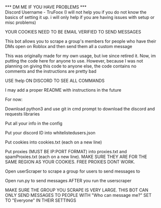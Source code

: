*** DM ME IF YOU HAVE PROBLEMS ***   
Discord Username - TruFoox 
(I will not help you if you do not know the basics of setting it up. i will only help if you are having issues with setup or misc problems)

YOUR COOKIES NEED TO BE EMAIL VERIFIED TO SEND MESSAGES

This bot allows you to scrape a group's members for people who have their DMs open on Roblox and then send them all a custom message

This was originally made for my own usage, but ive since retired it. Now, im putting the code here for anyone to use. However, because I was not planning on giving this code to anyone else, the code contains no comments and the instructions are pretty bad

USE !help ON DISCORD TO SEE ALL COMMANDS

I may add a proper README with instructions in the future

For now:

Download python3 and use git in cmd prompt to download the discord and requests libraries

Put all your info in the config

Put your discord ID into whitelistedusers.json

Put cookies into cookies.txt (each on a new line)

Put proxies (MUST BE IP:PORT FORMAT) into proxies.txt and spamProxies.txt (each on a new line). MAKE SURE THEY ARE FOR THE SAME REGION AS YOUR COOKIES. FREE PROXIES DONT WORK.

Open userScraper to scrape a group for users to send messages to

Open run.py to send messages AFTER you run the userscraper 

MAKE SURE THE GROUP YOU SCRAPE IS VERY LARGE. THIS BOT CAN ONLY SEND MESSAGES TO PEOPLE WITH "Who can message me?" SET TO "Everyone" IN THEIR SETTINGS
